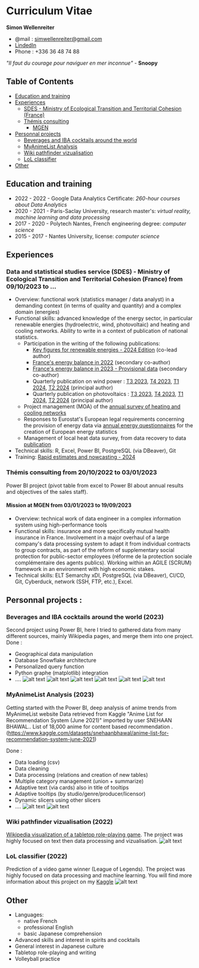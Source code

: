 # Curriculum Vitae
**Simon Wellenreiter**<br />
- @mail : simwellenreiter@gmail.com
- [LindedIn](https://www.linkedin.com/in/simon-wellenreiter/)
- Phone : +336 36 48 74 88 <br />

*"Il faut du courage pour naviguer en mer inconnue"* - **Snoopy**

## Table of Contents  
- [Education and training](#education)
- [Experiences](#experiences)
  - [SDES - Ministry of Ecological Transition and Territorial Cohesion (France)](#sdes)  
  - [Thémis consulting](#themis)
    - [MGEN](#mgen)
- [Personnal projects](#projects)  
  - [Beverages and IBA cocktails around the world](#cocktail)
  - [MyAnimeList Analysis](#mal)
  - [Wiki pathfinder vizualisation](#pathfinder)
  - [LoL classifier](#lol)
- [Other](#other)


## Education and training<a name="education"></a>
- 2022 - 2022 - Google Data Analytics Certificate: *260-hour courses about Data Analytics*
- 2020 - 2021 - Paris-Saclay University, research master's: *virtual reality, machine learning and data processing*
- 2017 - 2020 - Polytech Nantes, French engineering degree: *computer science*
- 2015 - 2017 - Nantes University, license: *computer science*

## Experiences<a name="experiences"></a>
### Data and statistical studies service (SDES) - Ministry of Ecological Transition and Territorial Cohesion (France) from 09/10/2023 to ... <a name="sdes"></a>
- Overview: functional work (statistics manager / data analyst) in a demanding context (in terms of quality and quantity) and a complex domain (energies)
- Functional skills: advanced knowledge of the energy sector, in particular renewable energies (hydroelectric, wind, photovoltaic) and heating and cooling networks. Ability to write in a context of publication of national statistics.
  - Participation in the writing of the following publications:
    - [Key figures for renewable energies - 2024 Edition](https://www.statistiques.developpement-durable.gouv.fr/edition-numerique/chiffres-cles-energies-renouvelables-2024/) (co-lead author)
    - [France's energy balance in 2022](https://www.statistiques.developpement-durable.gouv.fr/edition-numerique/bilan-energetique-2022/) (secondary co-author)
    - [France's energy balance in 2023 - Provisional data](https://www.statistiques.developpement-durable.gouv.fr/bilan-energetique-de-la-france-en-2023-donnees-provisoires-0) (secondary co-author)
    - Quarterly publication on wind power : [T3 2023](https://www.statistiques.developpement-durable.gouv.fr/publicationweb/597), [T4 2023](https://www.statistiques.developpement-durable.gouv.fr/publicationweb/620), [T1 2024](https://www.statistiques.developpement-durable.gouv.fr/publicationweb/645), [T2 2024](https://www.statistiques.developpement-durable.gouv.fr/publicationweb/667) (principal author)
    - Quarterly publication on photovoltaics : [T3 2023](https://www.statistiques.developpement-durable.gouv.fr/publicationweb/598), [T4 2023](https://www.statistiques.developpement-durable.gouv.fr/publicationweb/621), [T1 2024](https://www.statistiques.developpement-durable.gouv.fr/publicationweb/646), [T2 2024](https://www.statistiques.developpement-durable.gouv.fr/publicationweb/668) (principal author) 
  - Project management (MOA) of the [annual survey of heating and cooling networks](https://www.cnis.fr/enquetes/reseaux-de-chaleur-et-de-froid-earcf-enquete-annuelle-sur-les-2023a053eq/)
  - Responses to Eurostat's European legal requirements concerning the provision of energy data via [annual energy questionnaires](https://ec.europa.eu/eurostat/fr/web/energy/methodology#Donn%C3%A9es%20annuelles) for the creation of European energy statistics 
  - Management of local heat data survey, from data recovery to data [publication](https://www.statistiques.developpement-durable.gouv.fr/donnees-locales-de-consommation-denergie)
- Technical skills: R, Excel, Power BI, PostgreSQL (via DBeaver), Git
- Training: [Rapid estimates and nowcasting - 2024](https://cros.ec.europa.eu/book-page/rapid-estimates-and-nowcasting-2024)

### Thémis consulting from 20/10/2022 to 03/01/2023 <a name="themis"></a>
Power BI project (pivot table from excel to Power BI about annual results and objectives of the sales staff).
#### Mission at MGEN from 03/01/2023 to 19/09/2023 <a name="mgen"></a>
- Overview: technical work of data engineer in a complex information system using high-performance tools
- Functional skills: insurance and more specifically mutual health insurance in France. Involvement in a major overhaul of a large company's data processing system to adapt it from individual contracts to group contracts, as part of the reform of supplementary social protection for public-sector employees (réforme de la protection sociale complémentaire des agents publics). Working within an AGILE (SCRUM) framework in an environment with high economic stakes.
- Technical skills: ELT Semarchy xDI, PostgreSQL (via DBeaver), CI/CD, Git, Cyberduck, network (SSH, FTP, etc.), Excel. 


## Personnal projects :<a name="projects"></a>
<a name="cocktail"></a>
### Beverages and IBA cocktails around the world (2023)
Second project using Power BI, here I tried to gathered data from many different sources, mainly Wikipedia pages, and merge them into one project.
Done :
- Geographical data manipulation
- Database Snowflake architecture
- Personalized query function
- Python graphe (matplotlib) integration
- ....
![alt text](https://github.com/guypaul2/Curriculum-Vitae/blob/main/Alcohol_prohibition_aroud_the_world.png?raw=true)
![alt text](https://github.com/guypaul2/Curriculum-Vitae/blob/main/Beverages_around_the_world.png?raw=true)
![alt text](https://github.com/guypaul2/Curriculum-Vitae/blob/main/Most_famous_vodka_brands_around_the_world.png?raw=true)
![alt text](https://github.com/guypaul2/Curriculum-Vitae/blob/main/IBA_recipe_tree.png?raw=true)
![alt text](https://github.com/guypaul2/Curriculum-Vitae/blob/main/IBA_recipe_detailed.png?raw=true)
![alt text](https://github.com/guypaul2/Curriculum-Vitae/blob/main/IBA_cocktails_by_liquid_quantity.png?raw=true)


<a name="mal"></a>
### MyAnimeList Analysis (2023)
Getting started with the Power BI, deep analysis of anime trends from MyAnimeList website
Data retrieved from Kaggle "Anime List for Recommendation System (June 2021)" imported by user SNEHAAN BHAWAL.. 
List of 18,000 anime for content based recommendation .(https://www.kaggle.com/datasets/snehaanbhawal/anime-list-for-recommendation-system-june-2021)

Done :
- Data loading (csv)
- Data cleaning
- Data processing (relations and creation of new tables)
- Multiple category management (union + summarize)
- Adaptive text (via cards) also in title of tooltips
- Adaptive tooltips (by studio/genre/producer/licensor)
- Dynamic slicers using other slicers
- ....
![alt text](https://github.com/guypaul2/Curriculum-Vitae/blob/main/(My)AnimeList_analysis-1.png?raw=true)
![alt text](https://github.com/guypaul2/Curriculum-Vitae/blob/main/(My)AnimeList_analysis-2.png?raw=true)


### Wiki pathfinder vizualisation<a name="pathfinder"></a> (2022)
[Wikipedia visualization of a tabletop role-playing game](https://public.tableau.com/app/profile/simon.wellenreiter#!/). The project was highly focused on text then data processing and vizualisation.
![alt text](https://github.com/guypaul2/Curriculum-Vitae/blob/main/Tableau_wiki_pathfinder.png?raw=true)


### LoL classifier<a name="lol"></a> (2022)
Prediction of a video game winner (League of Legends). The project was highly focused on data processing and machine learning.
You will find more information about this project on my [Kaggle](https://www.kaggle.com/simonwellenreiter)
![alt text](https://github.com/guypaul2/Curriculum-Vitae/blob/main/correlation_matrix_lol_predictor.png?raw=true)


## Other<a name="other"></a>
- Languages:
  - native French
  - professional English
  - basic Japanese comprehension
- Advanced skills and interest in spirits and cocktails
- General interest in Japanese culture
- Tabletop role-playing and writing
- Volleyball practice
